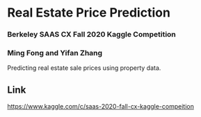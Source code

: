 # Real Estate Price Prediction
### Berkeley SAAS CX Fall 2020 Kaggle Competition
### Ming Fong and Yifan Zhang
Predicting real estate sale prices using property data.

## Link
https://www.kaggle.com/c/saas-2020-fall-cx-kaggle-compeition
